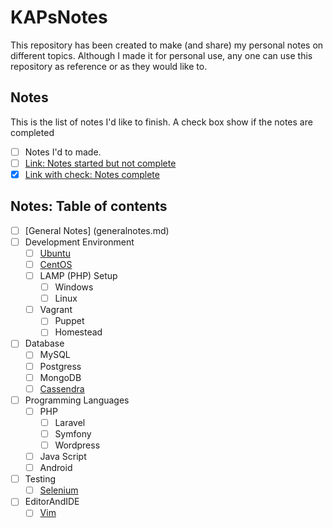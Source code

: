 # KAPsNotes

This repository has been created to make (and share) my personal notes on different topics. Although I made it for personal use, any one can use this repository as reference or as they would like to.

## Notes
This is the list of notes I'd like to finish. A check box show if the notes are completed

* [ ] Notes I'd to made.
* [ ] [Link: Notes started but not complete](www.example.com)
* [x] [Link with check: Notes complete](www.example.com)

## Notes: Table of contents

* [ ] [General Notes] (generalnotes.md)
* [ ] Development Environment
    * [ ] [Ubuntu](ubuntu/README.md)
    * [ ] [CentOS](CentOS/README.md)
    * [ ] LAMP (PHP) Setup
        * [ ] Windows
        * [ ] Linux
    * [ ] Vagrant
        * [ ] Puppet
        * [ ] Homestead
* [ ] Database
    * [ ] MySQL
    * [ ] Postgress
    * [ ] MongoDB
    * [ ] [Cassendra](Cassandra/README.md)
* [ ] Programming Languages
    * [ ] PHP
        * [ ] Laravel
        * [ ] Symfony
        * [ ] Wordpress
    * [ ] Java Script
    * [ ] Android
* [ ] Testing
    * [ ] [Selenium](Testing/Selenium/README.md)
* [ ] EditorAndIDE
    * [ ] [Vim](editor/vim.md)
